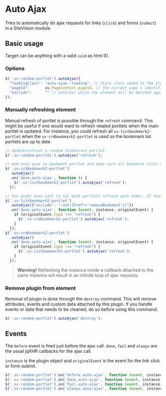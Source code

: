 Auto Ajax
=========

Tries to automatically do ajax requests for links (`click`) and forms (`submit`) in a SiteVision module.

## Basic usage

Target can be anything with a valid `svid` as html ID.

### Options

```js
$('.sv-random-portlet').autoAjax({
  "loadingClass": "auto-ajax--loading", // Style class added to the element before the ajax call is fired and removed afterwards.
  "pageId":       sv.PageContext.pageId, // The current page's identifier.
  "exclude":      "" // Selector which the element will be matched against. If a match occur, no ajax request will be made.
});
```

### Manually refreshing element

Manual refresh of portlet is possible through the `refresh` command. This might be useful if one would want to refresh related portlets when the main portlet is updated. For instance, you could refresh all `sv-listbookmark2-portlet` when the `sv-crdbookmark2-portlet` is used so the bookmark list portlets are up to date.

```js
// Update/refresh a random SiteVision portlet.
$('.sv-random-portlet').autoAjax('refresh');

// Add auto ajax to bookmark portlet and make sure all bookmark lists are updated whenever the bookmark portlet is being used.
$('.sv-crdbookmark2-portlet')
  .autoAjax()
  .on('done.auto-ajax', function () {
    $('.sv-listbookmark2-portlet').autoAjax('refresh');
  });

// One might even want to let both portlets refresh each other. If that's the case, you should make sure that you never refresh the other portlet if the current portlet was being manually refreshed to begin with. That could create an infinite loop which is usually bad. This could be achieved by checked the `type` property of the `originalEvent`. When using the manual refresh, a dummy event named "refresh" is created since no original event existed in the first place.
$('.sv-listbookmark2-portlet')
  .autoAjax({"exclude": ":not([href*='removeBookmark'])"})
  .on('done.auto-ajax', function (event, instance, originalEvent) {
    if (originalEvent.type !== "refresh") {
      $('.sv-crdbookmark2-portlet').autoAjax('refresh');
    }
  });
$('.sv-crdbookmark2-portlet')
  .autoAjax()
  .on('done.auto-ajax', function (event, instance, originalEvent) {
    if (originalEvent.type !== "refresh") {
      $('.sv-listbookmark2-portlet').autoAjax('refresh');
    }
  });

```

> **Warning!** Refreshing the instance inside a callback attached to the same instance will result in an infinite loop of ajax requests.

### Remove plugin from element

Removal of plugin is done through the `destroy` command. This will remove attributes, events and custom data attached by this plugin. If you handle events or data that needs to be cleaned, do so before using this command.

```js
$('.sv-random-portlet').autoAjax('destroy');
```

## Events

The `before` event is fired just before the ajax call. `done`, `fail` and `always` are the usual jqXHR callbacks for the ajax call.

`instance` is the plugin object and `originalEvent` is the event for the link click or form submit.


```js
$('.sv-random-portlet').on('before.auto-ajax', function (event, instance, originalEvent) {});
$('.sv-random-portlet').on('done.auto-ajax', function (event, instance, originalEvent, data, textStatus, jqXHR) {});
$('.sv-random-portlet').on('fail.auto-ajax', function (event, instance, originalEvent, jqXHR, textStatus, errorThrown) {});
$('.sv-random-portlet').on('always.auto-ajax', function (event, instance, originalEvent, dataOrJqXHR, textStatus, jqXHROrErrorThrown) {});

```
